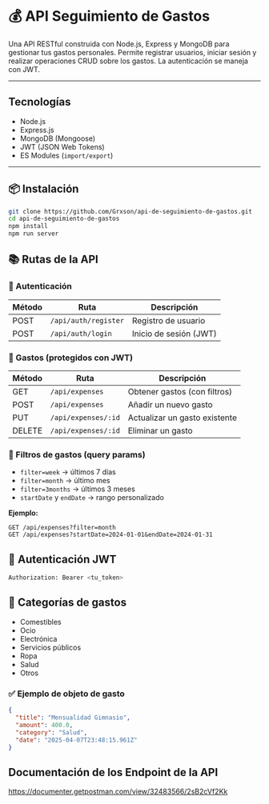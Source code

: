 # 💰 API Seguimiento de Gastos

Una API RESTful construida con Node.js, Express y MongoDB para gestionar tus gastos personales. Permite registrar usuarios, iniciar sesión y realizar operaciones CRUD sobre los gastos. La autenticación se maneja con JWT.

---

## Tecnologías

- Node.js
- Express.js
- MongoDB (Mongoose)
- JWT (JSON Web Tokens)
- ES Modules (`import/export`)

---

## 📦 Instalación

```bash
git clone https://github.com/Grxson/api-de-seguimiento-de-gastos.git
cd api-de-seguimiento-de-gastos
npm install
npm run server
```

## 📚 Rutas de la API

### 🔐 Autenticación

| Método | Ruta                 | Descripción            |
| ------ | -------------------- | ---------------------- |
| POST   | `/api/auth/register` | Registro de usuario    |
| POST   | `/api/auth/login`    | Inicio de sesión (JWT) |

### 💸 Gastos (protegidos con JWT)

| Método | Ruta                | Descripción                   |
| ------ | ------------------- | ----------------------------- |
| GET    | `/api/expenses`     | Obtener gastos (con filtros)  |
| POST   | `/api/expenses`     | Añadir un nuevo gasto         |
| PUT    | `/api/expenses/:id` | Actualizar un gasto existente |
| DELETE | `/api/expenses/:id` | Eliminar un gasto             |

### 🔎 Filtros de gastos (query params)

- `filter=week` → últimos 7 días
- `filter=month` → último mes
- `filter=3months` → últimos 3 meses
- `startDate` y `endDate` → rango personalizado

**Ejemplo:**

```http
GET /api/expenses?filter=month
GET /api/expenses?startDate=2024-01-01&endDate=2024-01-31
```

## 🔐 Autenticación JWT

```bash
Authorization: Bearer <tu_token>
```

## 📁 Categorías de gastos

- Comestibles
- Ocio
- Electrónica
- Servicios públicos
- Ropa
- Salud
- Otros

### ✅ Ejemplo de objeto de gasto

```json
{
  "title": "Mensualidad Gimnasio",
  "amount": 400.0,
  "category": "Salud",
  "date": "2025-04-07T23:48:15.961Z"
}
```

## Documentación de los Endpoint de la API

https://documenter.getpostman.com/view/32483566/2sB2cVf2Kk
